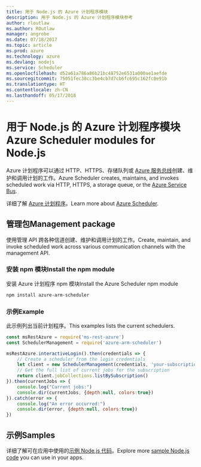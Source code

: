 ```yaml
---
title: 用于 Node.js 的 Azure 计划程序模块
description: 用于 Node.js 的 Azure 计划程序模块参考
author: rloutlaw
ms.author: ROutlaw
manager: angrobe
ms.date: 07/18/2017
ms.topic: article
ms.prod: azure
ms.technology: azure
ms.devlang: nodejs
ms.service: Scheduler
ms.openlocfilehash: d52a61a786a86b21bc48752e6531a000ae1aefde
ms.sourcegitcommit: 75051fec38cc3be4cb7d7cb6fc695c162fc0e91b
ms.translationtype: HT
ms.contentlocale: zh-CN
ms.lasthandoff: 05/17/2018
---
```

# <a name="azure-scheduler-modules-for-nodejs"></a><span data-ttu-id="31269-103">用于 Node.js 的 Azure 计划程序模块</span><span class="sxs-lookup"><span data-stu-id="31269-103">Azure Scheduler modules for Node.js</span></span>

<span data-ttu-id="31269-104">Azure 计划程序可以通过 HTTP、HTTPS、存储队列或 [Azure 服务总线](/azure/service-bus-messaging/service-bus-messaging-overview)创建、维护和调用计划的工作。</span><span class="sxs-lookup"><span data-stu-id="31269-104">Azure Scheduler creates, maintains, and invokes scheduled work via HTTP, HTTPS, a storage queue, or the [Azure Service Bus](/azure/service-bus-messaging/service-bus-messaging-overview).</span></span>

<span data-ttu-id="31269-105">详细了解 [Azure 计划程序](/azure/scheduler/scheduler-intro)。</span><span class="sxs-lookup"><span data-stu-id="31269-105">Learn more about [Azure Scheduler](/azure/scheduler/scheduler-intro).</span></span>

## <a name="management-package"></a><span data-ttu-id="31269-106">管理包</span><span class="sxs-lookup"><span data-stu-id="31269-106">Management package</span></span>

<span data-ttu-id="31269-107">使用管理 API 跨各种信道创建、维护和调用计划的工作。</span><span class="sxs-lookup"><span data-stu-id="31269-107">Create, maintain, and invoke scheduled work across various communication channels with the management API.</span></span>

### <a name="install-the-npm-module"></a><span data-ttu-id="31269-108">安装 npm 模块</span><span class="sxs-lookup"><span data-stu-id="31269-108">Install the npm module</span></span>

<span data-ttu-id="31269-109">安装 Azure 计划程序 npm 模块</span><span class="sxs-lookup"><span data-stu-id="31269-109">Install the Azure Scheduler npm module</span></span>

```bash
npm install azure-arm-scheduler
```

### <a name="example"></a><span data-ttu-id="31269-110">示例</span><span class="sxs-lookup"><span data-stu-id="31269-110">Example</span></span>

<span data-ttu-id="31269-111">此示例列出当前计划程序。</span><span class="sxs-lookup"><span data-stu-id="31269-111">This examples lists the current schedulers.</span></span>

```javascript
const msRestAzure = require('ms-rest-azure')
const SchedulerManagement = require('azure-arm-scheduler')

msRestAzure.interactiveLogin().then(credentials => {
    // Create a scheduler from the login credentials
    let client = new SchedulerManagement(credentials, 'your-subscription-id')
    // Get the full list of current jobs for the subscription
    return client.jobCollections.listBySubscription()
}).then(currentJobs => {
    console.log("Current jobs:")
    console.dir(currentJobs, {depth:null, colors:true})
}).catch(error => {
    console.log("An error occurred:")
    console.dir(error, {depth:null, colors:true})
})
```

## <a name="samples"></a><span data-ttu-id="31269-112">示例</span><span class="sxs-lookup"><span data-stu-id="31269-112">Samples</span></span>

<span data-ttu-id="31269-113">详细了解可在应用中使用的[示例 Node.js 代码](https://azure.microsoft.com/resources/samples/?platform=nodejs)。</span><span class="sxs-lookup"><span data-stu-id="31269-113">Explore more [sample Node.js code](https://azure.microsoft.com/resources/samples/?platform=nodejs) you can use in your apps.</span></span>
